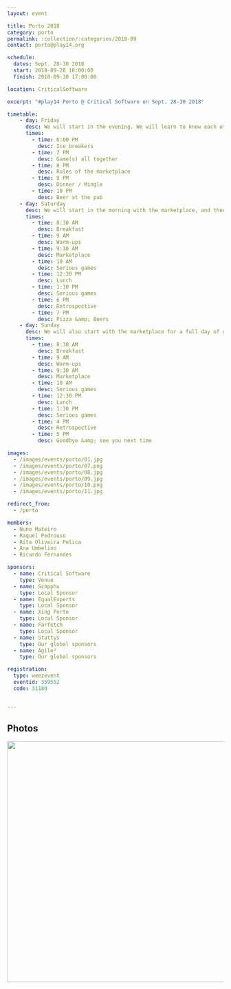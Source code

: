 ```yaml
---
layout: event

title: Porto 2018
category: porto
permalink: :collection/:categories/2018-09
contact: porto@play14.org

schedule:
  dates: Sept. 28-30 2018
  start: 2018-09-28 18:00:00
  finish: 2018-09-30 17:00:00

location: CriticalSoftware

excerpt: "#play14 Porto @ Critical Software on Sept. 28-30 2018"

timetable:
    - day: Friday
      desc: We will start in the evening. We will learn to know each other and share a nice dinner all together.
      times:
        - time: 6:00 PM
          desc: Ice breakers
        - time: 7 PM
          desc: Game(s) all together
        - time: 8 PM
          desc: Rules of the marketplace
        - time: 9 PM
          desc: Dinner / Mingle
        - time: 10 PM
          desc: Beer at the pub
    - day: Saturday
      desc: We will start in the morning with the marketplace, and then we will play games all day long.
      times:
        - time: 8:30 AM
          desc: Breakfast
        - time: 9 AM
          desc: Warm-ups
        - time: 9:30 AM
          desc: Marketplace
        - time: 10 AM
          desc: Serious games
        - time: 12:30 PM
          desc: Lunch
        - time: 1:30 PM
          desc: Serious games
        - time: 6 PM
          desc: Retrospective
        - time: 7 PM
          desc: Pizza &amp; Beers
    - day: Sunday
      desc: We will also start with the marketplace for a full day of games. Whoever needs to catch a plane can leave earlier.
      times:
        - time: 8:30 AM
          desc: Breakfast
        - time: 9 AM
          desc: Warm-ups
        - time: 9:30 AM
          desc: Marketplace
        - time: 10 AM
          desc: Serious games
        - time: 12:30 PM
          desc: Lunch
        - time: 1:30 PM
          desc: Serious games
        - time: 4 PM
          desc: Retrospective
        - time: 5 PM
          desc: Goodbye &amp; see you next time

images:
  - /images/events/porto/01.jpg
  - /images/events/porto/07.png
  - /images/events/porto/08.jpg
  - /images/events/porto/09.jpg
  - /images/events/porto/10.png
  - /images/events/porto/11.jpg

redirect_from:
  - /porto

members:
  - Nuno Mateiro
  - Raquel Pedrouso
  - Rita Oliveira Pelica
  - Ana Umbelino
  - Ricardo Fernandes

sponsors:
  - name: Critical Software
    type: Venue
  - name: Scopphu
    type: Local Sponsor
  - name: EqualExperts
    type: Local Sponsor
  - name: Xing Porto
    type: Local Sponsor
  - name: Farfetch
    type: Local Sponsor
  - name: Stattys
    type: Our global sponsors
  - name: Agile²
    type: Our global sponsors

registration: 
  type: weezevent
  eventid: 359552
  code: 31180


---
```


## Photos

<a href='https://photos.app.goo.gl/nVPvXAvp2oUv8UuM7' target="_blank">
  <img src='https://lh3.googleusercontent.com/FxKHJVoB4owdIO1ntYNxee-5ITOsNgW9rD6fj8RoioHN1pGC475SNK-o1GdEgTMwVblts2ZBPFeccL-A_lMwcvdN8iZtVUX3YWbFIL1gq5_Ohc1YMYFF-mIvt5GdVfNb0iqrwOiNBarAZFflqFBwHsH3VqS66l6bZUKUMect8C0vvYNorwLbIp1BW_K3kCmUDHv6_pxpA99lSqPYeZlusTu6Darx8xIv_zSnpLUGl8JtZn3d-zgCqMaOXYWUcKA8qdWiBDXyg5v9obgqenQ7Q8i47e780HE00zAhQiKrBeFs0NiBI8zcO9M4RipOIHBUqZrllvfwpNRG64fkMNy3uGAJtxeYRVfLbvakuTgZ3dSAce6CyXasvnY4SBa2UAWFsR9O3tU5ZHi94Plig0AjvQpfpBqDvyyyNxHLKz5XBzrV2cnwdvt5_Sceu2_ZVbGFu7yL1Tj58rQ3cuCCdyLawxB89BVAg45Vr7MgWPZuJ1Qx6V0hwBNKzw9gfd8IFM29XnDS8cRbpDMdDU8w24iV-Rp6hRguyEg_0VVh_1AGY_p_oZdFnJwgsawpsBCSZUYv23vnFMGuJYDJYTrW5NslRd9NPRVpQu-1Dl_YaYWdkuefO4W53nSGiDQkSGuBUPJD9FruzWyJOcc0mfa0wJzGNPcseTMAdSvW1AiweTpmcAIKCQ5-Zb24zZFh=w3607-h1753-no' width="560" />
</a>
